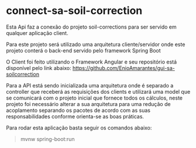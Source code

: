 # connect-sa-soil-correction

Esta Api faz a conexão do projeto soil-corrections para ser servido em qualquer aplicação client.

Para este projeto será utilizado uma arquitetura cliente/servidor onde este projeto conterá o back-end servido pelo framework Spring Boot

O Client foi feito utilizando o Framework Angular e seu repositório está disponível pelo link abaixo:
https://github.com/EnioAmarantes/gui-sa-soilcorrection

Para a API está sendo inicializada uma arquitetura onde é separado a controller que receberá as requisições dos clients e utilizará uma model que se comunicará com o projeto inicial que fornece todos os cálculos, neste projeto foi necessário alterar a sua arquitetura para uma redução de acoplamento separando os pacotes de acordo com as suas responsabilidades conforme orienta-se as boas práticas. 

Para rodar esta aplicação basta seguir os comandos abaixo:

>mvnw spring-boot:run